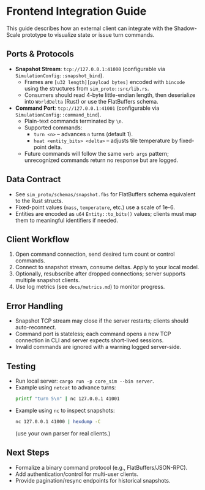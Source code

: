 # Frontend Integration Guide

This guide describes how an external client can integrate with the Shadow-Scale
prototype to visualize state or issue turn commands.

## Ports & Protocols
- **Snapshot Stream**: `tcp://127.0.0.1:41000` (configurable via `SimulationConfig::snapshot_bind`).
  - Frames are `[u32 length][payload bytes]` encoded with `bincode` using the
    structures from `sim_proto::src/lib.rs`.
  - Consumers should read 4-byte little-endian length, then deserialize into
    `WorldDelta` (Rust) or use the FlatBuffers schema.
- **Command Port**: `tcp://127.0.0.1:41001` (configurable via `SimulationConfig::command_bind`).
  - Plain-text commands terminated by `\n`.
  - Supported commands:
    - `turn <n>` – advances `n` turns (default 1).
    - `heat <entity_bits> <delta>` – adjusts tile temperature by fixed-point delta.
  - Future commands will follow the same `verb args` pattern; unrecognized
    commands return no response but are logged.

## Data Contract
- See `sim_proto/schemas/snapshot.fbs` for FlatBuffers schema equivalent to the Rust structs.
- Fixed-point values (`mass`, `temperature`, etc.) use a scale of 1e-6.
- Entities are encoded as `u64` `Entity::to_bits()` values; clients must map them to meaningful identifiers if needed.

## Client Workflow
1. Open command connection, send desired turn count or control commands.
2. Connect to snapshot stream, consume deltas. Apply to your local model.
3. Optionally, resubscribe after dropped connections; server supports multiple snapshot clients.
4. Use log metrics (see `docs/metrics.md`) to monitor progress.

## Error Handling
- Snapshot TCP stream may close if the server restarts; clients should auto-reconnect.
- Command port is stateless; each command opens a new TCP connection in CLI and server expects short-lived sessions.
- Invalid commands are ignored with a warning logged server-side.

## Testing
- Run local server: `cargo run -p core_sim --bin server`.
- Example using `netcat` to advance turns:
  ```bash
  printf "turn 5\n" | nc 127.0.0.1 41001
  ```
- Example using `nc` to inspect snapshots:
  ```bash
  nc 127.0.0.1 41000 | hexdump -C
  ```
  (use your own parser for real clients.)

## Next Steps
- Formalize a binary command protocol (e.g., FlatBuffers/JSON-RPC).
- Add authentication/control for multi-user clients.
- Provide pagination/resync endpoints for historical snapshots.
